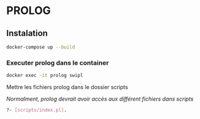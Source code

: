 # PROLOG

## Instalation

```bash 
docker-compose up --build
```

### Executer prolog dans le container

```bash 
docker exec -it prolog swipl
```

Mettre les fichiers prolog dans le dossier scripts

*Normalment, prolog devrait avoir accès aux différent fichiers dans scripts*

```bash 
?- [scripts/index.pl].
```
